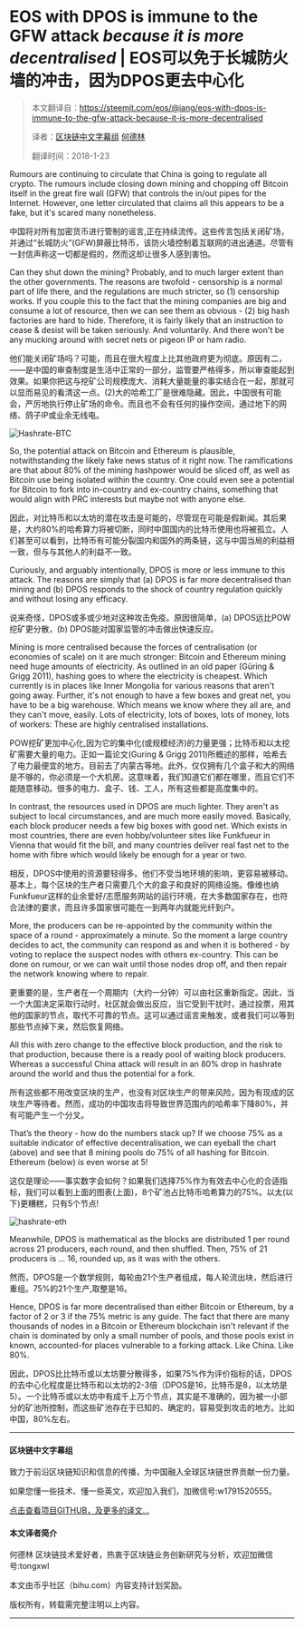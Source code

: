 # EOS with DPOS is immune to the GFW attack _because it is more decentralised_ | EOS可以免于长城防火墙的冲击，因为DPOS更去中心化

> 本文翻译自：https://steemit.com/eos/@iang/eos-with-dpos-is-immune-to-the-gfw-attack-because-it-is-more-decentralised
> 
> 译者：[区块链中文字幕组](https://github.com/BlockchainTranslator/EOS) [何德林](https://github.com/BlockchainTranslator/EOS)
> 
> 翻译时间：2018-1-23

Rumours are continuing to circulate that China is going to regulate all crypto. The rumours include closing down mining and chopping off Bitcoin itself in the great fire wall (GFW) that controls the in/out pipes for the Internet. However, one letter circulated that claims all this appears to be a fake, but it's scared many nonetheless.

中国将对所有加密货币进行管制的谣言,正在持续流传。这些传言包括关闭矿场，并通过“长城防火”(GFW)屏蔽比特币，该防火墙控制着互联网的进出通道。尽管有一封信声称这一切都是假的，然而这却让很多人感到害怕。

Can they shut down the mining? Probably, and to much larger extent than the other governments. The reasons are twofold - censorship is a normal part of life there, and the regulations are much stricter, so (1) censorship works. If you couple this to the fact that the mining companies are big and consume a lot of resource, then we can see them as obvious - (2) big hash factories are hard to hide. Therefore, it is fairly likely that an instruction to cease & desist will be taken seriously. And voluntarily. And there won't be any mucking around with secret nets or pigeon IP or ham radio.

他们能关闭矿场吗？可能，而且在很大程度上比其他政府更为彻底。原因有二，——是中国的审查制度是生活中正常的一部分，监管要严格得多，所以审查能起到效果。如果你把这与挖矿公司规模庞大、消耗大量能量的事实结合在一起，那就可以显而易见的看清这一点。(2)大的哈希工厂是很难隐藏。因此，中国很有可能会，严厉地执行停止矿场的命令。而且也不会有任何的操作空间，通过地下的网络、鸽子IP或业余无线电。

![Hashrate-BTC](https://steemitimages.com/DQmcgdyU1hT7Gie9gQ7GJNntU3rsVjuWW33LpUyQCqZ8x1t/HashrateBTC20170924.png)

So, the potential attack on Bitcoin and Ethereum is plausible, notwithstanding the likely fake news status of it right now. The ramifications are that about 80% of the mining hashpower would be sliced off, as well as Bitcoin use being isolated within the country. One could even see a potential for Bitcoin to fork into in-country and ex-country chains, something that would align with PRC interests but maybe not with anyone else.

因此，对比特币和以太坊的潜在攻击是可能的，尽管现在可能是假新闻。其后果是，大约80%的哈希算力将被切断，同时中国国内的比特币使用也将被孤立。人们甚至可以看到，比特币有可能分裂国内和国外的两条链，这与中国当局的利益相一致，但与与其他人的利益不一致。

Curiously, and arguably intentionally, DPOS is more or less immune to this attack. The reasons are simply that (a) DPOS is far more decentralised than mining and (b) DPOS responds to the shock of country regulation quickly and without losing any efficacy.

说来奇怪，DPOS或多或少地对这种攻击免疫。原因很简单，(a) DPOS远比POW挖矿更分散，(b) DPOS能对国家监管的冲击做出快速反应。

Mining is more centralised because the forces of centralisation (or economies of scale) on it are much stronger: Bitcoin and Ethereum mining need huge amounts of electricity. As outlined in an old paper (Güring & Grigg 2011), hashing goes to where the electricity is cheapest. Which currently is in places like Inner Mongolia for various reasons that aren't going away. Further, it's not enough to have a few boxes and great net, you have to be a big warehouse. Which means we know where they all are, and they can't move, easily. Lots of electricity, lots of boxes, lots of money, lots of workers: These are highly centralised installations.

POW挖矿更加中心化,因为它的集中化(或规模经济)的力量更强；比特币和以太挖矿需要大量的电力。正如一篇论文(Guring & Grigg 2011)所概述的那样，哈希去了电力最便宜的地方。目前去了内蒙古等地。此外，仅仅拥有几个盒子和大的网络是不够的，你必须是一个大机房。这意味着，我们知道它们都在哪里，而且它们不能随意移动。很多的电力、盒子、钱、工人，所有这些都是高度集中的。

In contrast, the resources used in DPOS are much lighter. They aren't as subject to local circumstances, and are much more easily moved. Basically, each block producer needs a few big boxes with good net. Which exists in most countries, there are even hobby/volunteer sites like Funkfueur in Vienna that would fit the bill, and many countries deliver real fast net to the home with fibre which would likely be enough for a year or two.

相反，DPOS中使用的资源要轻得多。他们不受当地环境的影响，更容易被移动。基本上，每个区块的生产者只需要几个大的盒子和良好的网络设施。像维也纳Funkfueur这样的业余爱好/志愿服务网站的运行环境，在大多数国家存在，也符合法律的要求，而且许多国家很可能在一到两年内就能光纤到户。

More, the producers can be re-appointed by the community within the space of a round - approximately a minute. So the moment a large country decides to act, the community can respond as and when it is bothered - by voting to replace the suspect nodes with others ex-country. This can be done on rumour, or we can wait until those nodes drop off, and then repair the network knowing where to repair.

更重要的是，生产者在一个周期内（大约一分钟）可以由社区重新指定。因此，当一个大国决定采取行动时，社区就会做出反应，当它受到干扰时，通过投票，用其他的国家的节点，取代不可靠的节点。这可以通过谣言来触发，或者我们可以等到那些节点掉下来，然后恢复网络。

All this with zero change to the effective block production, and the risk to that production, because there is a ready pool of waiting block producers. Whereas a successful China attack will result in an 80% drop in hashrate around the world and thus the potential for a fork.

所有这些都不用改变区块的生产，也没有对区块生产的带来风险，因为有现成的区块生产等待者。然而，成功的中国攻击将导致世界范围内的哈希率下降80%，并有可能产生一个分叉。


That’s the theory - how do the numbers stack up? If we choose 75% as a suitable indicator of effective decentralisation, we can eyeball the chart (above) and see that 8 mining pools do 75% of all hashing for Bitcoin. Ethereum (below) is even worse at 5!

这仅是理论——事实数字会如何？如果我们选择75%作为有效去中心化的合适指标，我们可以看到上面的图表(上面)，8个矿池占比特币哈希算力的75%。以太(以下)更糟糕，只有5个节点!

![hashrate-eth](https://steemitimages.com/0x0/https://steemitimages.com/DQmWksHJKPCCfNR6g2UyHpaFYbFgo8f2G7h8Np92SJhWM7M/HashrateETH20170924.png)

Meanwhile, DPOS is mathematical as the blocks are distributed 1 per round across 21 producers, each round, and then shuffled. Then, 75% of 21 producers is … 16, rounded up, as it was with the others.

然而，DPOS是一个数学规则，每轮由21个生产者组成，每人轮流出块，然后进行重组。75%的21个生产,取整是16。


Hence, DPOS is far more decentralised than either Bitcoin or Ethereum, by a factor of 2 or 3 if the 75% metric is any guide. The fact that there are many thousands of nodes in a Bitcoin or Ethereum blockchain isn't relevant if the chain is dominated by only a small number of pools, and those pools exist in known, accounted-for places vulnerable to a forking attack. Like China. Like 80%.

因此，DPOS比比特币或以太坊要分散得多，如果75%作为评价指标的话，DPOS的去中心化程度是比特币和以太坊的2-3倍（DPOS是16，比特币是8，以太坊是5）。一个比特币或以太坊中有成千上万个节点，其实是不准确的，因为被一小部分的矿池所控制，而这些矿池存在于已知的、确定的，容易受到攻击的地方。比如中国，80%左右。

----------------------------------------------------

#### 区块链中文字幕组

致力于前沿区块链知识和信息的传播，为中国融入全球区块链世界贡献一份力量。

如果您懂一些技术、懂一些英文，欢迎加入我们，加微信号:w1791520555。

[点击查看项目GITHUB，及更多的译文...](https://github.com/BlockchainTranslator/EOS)

#### 本文译者简介

何德林 区块链技术爱好者，热衷于区块链业务创新研究与分析，欢迎加微信号:tongxwl

本文由币乎社区（bihu.com）内容支持计划奖励。

版权所有，转载需完整注明以上内容。

----------------------------------------------------
